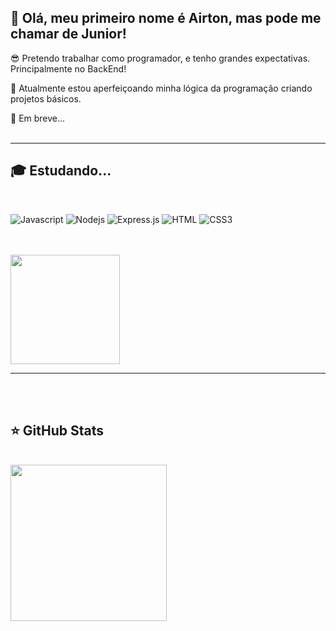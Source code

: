 ## 🥸 Olá, meu primeiro nome é Airton, mas pode me chamar de Junior!

😎 Pretendo trabalhar como programador, e tenho grandes expectativas. Principalmente no BackEnd!

🔭 Atualmente estou aperfeiçoando minha lógica da programação criando projetos básicos.

💬 Em breve...
<br> <br> 

---
## 🎓 Estudando...

<br>

![Javascript](https://img.shields.io/badge/Javascript-F0DB4F?style=for-the-badge&labelColor=black&logo=javascript&logoColor=F0DB4F)
![Nodejs](https://img.shields.io/badge/Nodejs-3C873A?style=for-the-badge&labelColor=black&logo=node.js&logoColor=3C873A)
![Express.js](https://img.shields.io/badge/Express.js-000000?style=for-the-badge&logo=express&logoColor=white)
![HTML](https://img.shields.io/badge/HTML5-E34F26?style=for-the-badge&logo=html5&logoColor=white)
![CSS3](https://img.shields.io/badge/CSS3-1572B6?style=for-the-badge&logo=css3&logoColor=white)

<br> 
<br>

<a href="https://github.com/anuraghazra/convoychat">
  <img height=175 align="center" src="https://github-readme-stats.vercel.app/api/top-langs?username=Junior-1907&layout=compact&theme=dark&show_icons=true&locale=pt-br&card_width=750&custom_title=🚀_Usando..." />
</a>


---
<br> <br> 
## ⭐ GitHub Stats

<br>

<a href="https://github.com/anuraghazra/github-readme-stats">
  <img height=250 align="left" src="https://github-readme-stats.vercel.app/api?username=Junior-1907&theme=dark&show_icons=true&card_width=500"/>
</a>






